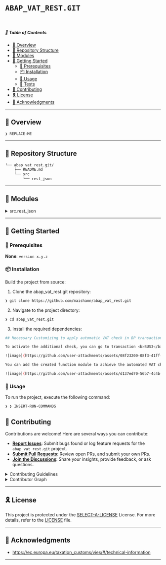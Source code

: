 # `ABAP_VAT_REST.GIT`

<br>

##### 🔗 Table of Contents

- [📍 Overview](#-overview)
- [📂 Repository Structure](#-repository-structure)
- [🧩 Modules](#-modules)
- [🚀 Getting Started](#-getting-started)
    - [🔖 Prerequisites](#-prerequisites)
    - [📦 Installation](#-installation)
    - [🤖 Usage](#-usage)
    - [🧪 Tests](#-tests)
- [🤝 Contributing](#-contributing)
- [🎗 License](#-license)
- [🙌 Acknowledgments](#-acknowledgments)

---

## 📍 Overview

<code>❯ REPLACE-ME</code>

---

## 📂 Repository Structure

```sh
└── abap_vat_rest.git/
    ├── README.md
    └── src
        └── rest_json
```

---

## 🧩 Modules

<details closed><summary>src.rest_json</summary>

| File | Summary |
| --- | --- |
| [zcl_rest_resource.clas.abap](https://github.com/maishann/abap_vat_rest.git/blob/main/src/rest_json/zcl_rest_resource.clas.abap) | <code>❯ REPLACE-ME</code> |
| [zbc_bp_tax.fugr.zbc_vies_bupa_pai_bup520.abap](https://github.com/maishann/abap_vat_rest.git/blob/main/src/rest_json/zbc_bp_tax.fugr.zbc_vies_bupa_pai_bup520.abap) | <code>❯ REPLACE-ME</code> |
| [ztest_rest_new.prog.abap](https://github.com/maishann/abap_vat_rest.git/blob/main/src/rest_json/ztest_rest_new.prog.abap) | <code>❯ REPLACE-ME</code> |
| [zbc_bp_tax.fugr.lzbc_bp_taxtop.abap](https://github.com/maishann/abap_vat_rest.git/blob/main/src/rest_json/zbc_bp_tax.fugr.lzbc_bp_taxtop.abap) | <code>❯ REPLACE-ME</code> |
| [zbc_bp_tax.fugr.saplzbc_bp_tax.abap](https://github.com/maishann/abap_vat_rest.git/blob/main/src/rest_json/zbc_bp_tax.fugr.saplzbc_bp_tax.abap) | <code>❯ REPLACE-ME</code> |
| [zcx_rest.clas.abap](https://github.com/maishann/abap_vat_rest.git/blob/main/src/rest_json/zcx_rest.clas.abap) | <code>❯ REPLACE-ME</code> |

</details>

---

## 🚀 Getting Started

### 🔖 Prerequisites

**None**: `version x.y.z`

### 📦 Installation

Build the project from source:

1. Clone the abap_vat_rest.git repository:
```sh
❯ git clone https://github.com/maishann/abap_vat_rest.git
```

2. Navigate to the project directory:
```sh
❯ cd abap_vat_rest.git
```

3. Install the required dependencies:
```sh
## Necessary Customizing to apply automatic VAT check in BP transaction

To activate the additional check, you can go to transaction <b>BUS3</b> and adjust the view <b><u>BUP520 - Identification Numbers</u></b>.

![image](https://github.com/user-attachments/assets/08f23200-08f3-41ff-88db-b8469ecf379d)

You can add the created function module to achieve the automated VAT check in your SAP system.

![image](https://github.com/user-attachments/assets/d137ed70-56b7-4c4b-90e2-825d4ca0537d)
```

### 🤖 Usage

To run the project, execute the following command:

```sh
❯ ❯ INSERT-RUN-COMMANDS
```

## 🤝 Contributing

Contributions are welcome! Here are several ways you can contribute:

- **[Report Issues](https://github.com/maishann/abap_vat_rest.git/issues)**: Submit bugs found or log feature requests for the `abap_vat_rest.git` project.
- **[Submit Pull Requests](https://github.com/maishann/abap_vat_rest.git/blob/main/CONTRIBUTING.md)**: Review open PRs, and submit your own PRs.
- **[Join the Discussions](https://github.com/maishann/abap_vat_rest.git/discussions)**: Share your insights, provide feedback, or ask questions.

<details closed>
<summary>Contributing Guidelines</summary>

1. **Fork the Repository**: Start by forking the project repository to your github account.
2. **Clone Locally**: Clone the forked repository to your local machine using a git client.
   ```sh
   git clone https://github.com/maishann/abap_vat_rest.git
   ```
3. **Create a New Branch**: Always work on a new branch, giving it a descriptive name.
   ```sh
   git checkout -b new-feature-x
   ```
4. **Make Your Changes**: Develop and test your changes locally.
5. **Commit Your Changes**: Commit with a clear message describing your updates.
   ```sh
   git commit -m 'Implemented new feature x.'
   ```
6. **Push to github**: Push the changes to your forked repository.
   ```sh
   git push origin new-feature-x
   ```
7. **Submit a Pull Request**: Create a PR against the original project repository. Clearly describe the changes and their motivations.
8. **Review**: Once your PR is reviewed and approved, it will be merged into the main branch. Congratulations on your contribution!
</details>

<details closed>
<summary>Contributor Graph</summary>
<br>
<p align="left">
   <a href="https://github.com{/maishann/abap_vat_rest.git/}graphs/contributors">
      <img src="https://contrib.rocks/image?repo=maishann/abap_vat_rest.git">
   </a>
</p>
</details>

---

## 🎗 License

This project is protected under the [SELECT-A-LICENSE](https://choosealicense.com/licenses) License. For more details, refer to the [LICENSE](https://choosealicense.com/licenses/) file.

---

## 🙌 Acknowledgments

- <a href="https://ec.europa.eu/taxation_customs/vies/#/technical-information">https://ec.europa.eu/taxation_customs/vies/#/technical-information</a>

---
